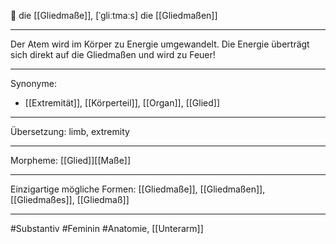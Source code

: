 🔴 die [[Gliedmaße]], [ˈɡliːtmaːs]
die [[Gliedmaßen]]

---
Der Atem wird im Körper zu Energie umgewandelt. Die Energie überträgt sich direkt auf die Gliedmaßen und wird zu Feuer!


---
Synonyme:
- [[Extremität]], [[Körperteil]], [[Organ]], [[Glied]]

---
Übersetzung: limb, extremity

---
Morpheme:
[[Glied]][[Maße]]

---
Einzigartige mögliche Formen: [[Gliedmaße]], [[Gliedmaßen]], [[Gliedmaßes]], [[Gliedmaß]]

---
#Substantiv #Feminin #Anatomie, [[Unterarm]]
